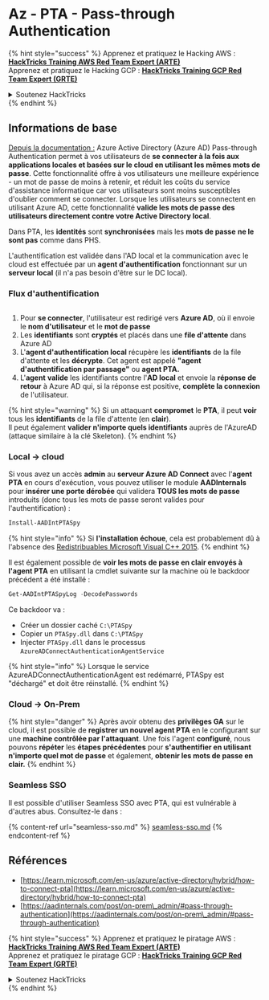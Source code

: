 # Az - PTA - Pass-through Authentication

{% hint style="success" %}
Apprenez et pratiquez le Hacking AWS :<img src="/.gitbook/assets/image.png" alt="" data-size="line">[**HackTricks Training AWS Red Team Expert (ARTE)**](https://training.hacktricks.xyz/courses/arte)<img src="/.gitbook/assets/image.png" alt="" data-size="line">\
Apprenez et pratiquez le Hacking GCP : <img src="/.gitbook/assets/image (2).png" alt="" data-size="line">[**HackTricks Training GCP Red Team Expert (GRTE)**<img src="/.gitbook/assets/image (2).png" alt="" data-size="line">](https://training.hacktricks.xyz/courses/grte)

<details>

<summary>Soutenez HackTricks</summary>

* Consultez les [**plans d'abonnement**](https://github.com/sponsors/carlospolop) !
* **Rejoignez le** 💬 [**groupe Discord**](https://discord.gg/hRep4RUj7f) ou le [**groupe telegram**](https://t.me/peass) ou **suivez-nous** sur **Twitter** 🐦 [**@hacktricks\_live**](https://twitter.com/hacktricks\_live)**.**
* **Partagez des astuces de hacking en soumettant des PRs aux** [**HackTricks**](https://github.com/carlospolop/hacktricks) et [**HackTricks Cloud**](https://github.com/carlospolop/hacktricks-cloud) dépôts github.

</details>
{% endhint %}

## Informations de base

[Depuis la documentation :](https://learn.microsoft.com/en-us/entra/identity/hybrid/connect/how-to-connect-pta) Azure Active Directory (Azure AD) Pass-through Authentication permet à vos utilisateurs de **se connecter à la fois aux applications locales et basées sur le cloud en utilisant les mêmes mots de passe**. Cette fonctionnalité offre à vos utilisateurs une meilleure expérience - un mot de passe de moins à retenir, et réduit les coûts du service d'assistance informatique car vos utilisateurs sont moins susceptibles d'oublier comment se connecter. Lorsque les utilisateurs se connectent en utilisant Azure AD, cette fonctionnalité **valide les mots de passe des utilisateurs directement contre votre Active Directory local**.

Dans PTA, les **identités** sont **synchronisées** mais les **mots de passe** **ne le sont pas** comme dans PHS.

L'authentification est validée dans l'AD local et la communication avec le cloud est effectuée par un **agent d'authentification** fonctionnant sur un **serveur local** (il n'a pas besoin d'être sur le DC local).

### Flux d'authentification

<figure><img src="../../../../.gitbook/assets/image (92).png" alt=""><figcaption></figcaption></figure>

1. Pour **se connecter**, l'utilisateur est redirigé vers **Azure AD**, où il envoie le **nom d'utilisateur** et le **mot de passe**
2. Les **identifiants** sont **cryptés** et placés dans une **file d'attente** dans Azure AD
3. L'**agent d'authentification local** récupère les **identifiants** de la file d'attente et les **décrypte**. Cet agent est appelé **"agent d'authentification par passage"** ou **agent PTA.**
4. L'**agent** **valide** les identifiants contre l'**AD local** et envoie la **réponse** **de retour** à Azure AD qui, si la réponse est positive, **complète la connexion** de l'utilisateur.

{% hint style="warning" %}
Si un attaquant **compromet** le **PTA**, il peut **voir** tous les **identifiants** de la file d'attente (en **clair**).\
Il peut également **valider n'importe quels identifiants** auprès de l'AzureAD (attaque similaire à la clé Skeleton).
{% endhint %}

### Local -> cloud

Si vous avez un accès **admin** au **serveur Azure AD Connect** avec l'**agent PTA** en cours d'exécution, vous pouvez utiliser le module **AADInternals** pour **insérer une porte dérobée** qui validera **TOUS les mots de passe** introduits (donc tous les mots de passe seront valides pour l'authentification) :
```powershell
Install-AADIntPTASpy
```
{% hint style="info" %}
Si **l'installation échoue**, cela est probablement dû à l'absence des [Redistribuables Microsoft Visual C++ 2015](https://download.microsoft.com/download/6/A/A/6AA4EDFF-645B-48C5-81CC-ED5963AEAD48/vc\_redist.x64.exe).
{% endhint %}

Il est également possible de **voir les mots de passe en clair envoyés à l'agent PTA** en utilisant la cmdlet suivante sur la machine où le backdoor précédent a été installé :
```powershell
Get-AADIntPTASpyLog -DecodePasswords
```
Ce backdoor va :

* Créer un dossier caché `C:\PTASpy`
* Copier un `PTASpy.dll` dans `C:\PTASpy`
* Injecter `PTASpy.dll` dans le processus `AzureADConnectAuthenticationAgentService`

{% hint style="info" %}
Lorsque le service AzureADConnectAuthenticationAgent est redémarré, PTASpy est "déchargé" et doit être réinstallé.
{% endhint %}

### Cloud -> On-Prem

{% hint style="danger" %}
Après avoir obtenu des **privilèges GA** sur le cloud, il est possible de **registrer un nouvel agent PTA** en le configurant sur une **machine contrôlée par l'attaquant**. Une fois l'agent **configuré**, nous pouvons **répéter** les **étapes précédentes** pour **s'authentifier en utilisant n'importe quel mot de passe** et également, **obtenir les mots de passe en clair.**
{% endhint %}

### Seamless SSO

Il est possible d'utiliser Seamless SSO avec PTA, qui est vulnérable à d'autres abus. Consultez-le dans :

{% content-ref url="seamless-sso.md" %}
[seamless-sso.md](seamless-sso.md)
{% endcontent-ref %}

## Références

* [https://learn.microsoft.com/en-us/azure/active-directory/hybrid/how-to-connect-pta](https://learn.microsoft.com/en-us/azure/active-directory/hybrid/how-to-connect-pta)
* [https://aadinternals.com/post/on-prem\_admin/#pass-through-authentication](https://aadinternals.com/post/on-prem\_admin/#pass-through-authentication)

{% hint style="success" %}
Apprenez et pratiquez le piratage AWS :<img src="/.gitbook/assets/image.png" alt="" data-size="line">[**HackTricks Training AWS Red Team Expert (ARTE)**](https://training.hacktricks.xyz/courses/arte)<img src="/.gitbook/assets/image.png" alt="" data-size="line">\
Apprenez et pratiquez le piratage GCP : <img src="/.gitbook/assets/image (2).png" alt="" data-size="line">[**HackTricks Training GCP Red Team Expert (GRTE)**<img src="/.gitbook/assets/image (2).png" alt="" data-size="line">](https://training.hacktricks.xyz/courses/grte)

<details>

<summary>Soutenez HackTricks</summary>

* Consultez les [**plans d'abonnement**](https://github.com/sponsors/carlospolop) !
* **Rejoignez le** 💬 [**groupe Discord**](https://discord.gg/hRep4RUj7f) ou le [**groupe telegram**](https://t.me/peass) ou **suivez-nous** sur **Twitter** 🐦 [**@hacktricks\_live**](https://twitter.com/hacktricks\_live)**.**
* **Partagez des astuces de piratage en soumettant des PRs aux dépôts github** [**HackTricks**](https://github.com/carlospolop/hacktricks) et [**HackTricks Cloud**](https://github.com/carlospolop/hacktricks-cloud).

</details>
{% endhint %}
